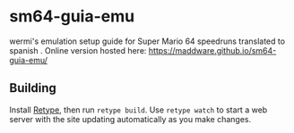 # sm64-guia-emu
wermi's emulation setup guide for Super Mario 64 speedruns translated to spanish . Online version hosted here: https://maddware.github.io/sm64-guia-emu/

## Building
Install [Retype](https://retype.com/guides/getting-started/), then run `retype build`. Use `retype watch` to start a web server with the site updating automatically as you make changes.


